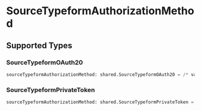 # SourceTypeformAuthorizationMethod


## Supported Types

### SourceTypeformOAuth20

```python
sourceTypeformAuthorizationMethod: shared.SourceTypeformOAuth20 = /* values here */
```

### SourceTypeformPrivateToken

```python
sourceTypeformAuthorizationMethod: shared.SourceTypeformPrivateToken = /* values here */
```

